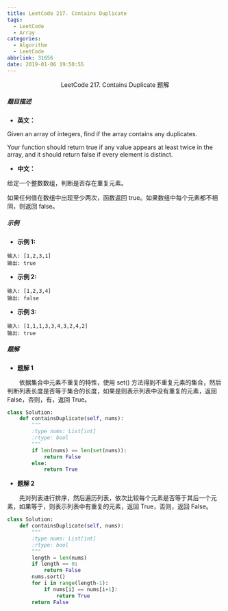 ```yaml
---
title: LeetCode 217. Contains Duplicate
tags:
  - LeetCode
  - Array
categories:
  - Algorithm
  - LeetCode
abbrlink: 31656
date: 2019-01-06 19:50:55
---
```


<center>LeetCode 217. Contains Duplicate 题解</center>

<!--more-->

##### 题目描述

- **英文：** 

Given an array of integers, find if the array contains any duplicates.

Your function should return true if any value appears at least twice in the array, and it should return false if every element is distinct.

- **中文：** 

给定一个整数数组，判断是否存在重复元素。

如果任何值在数组中出现至少两次，函数返回 true。如果数组中每个元素都不相同，则返回 false。

##### 示例

- **示例 1:**

```
输入: [1,2,3,1]
输出: true
```

- **示例 2:**

```
输入: [1,2,3,4]
输出: false
```

- **示例 3:**

```
输入: [1,1,1,3,3,4,3,2,4,2]
输出: true
```

##### 题解

- **题解 1**

　　依据集合中元素不重复的特性，使用 set() 方法得到不重复元素的集合，然后判断列表长度是否等于集合的长度，如果是则表示列表中没有重复的元素，返回 False，否则，有，返回 True。

```python
class Solution:
    def containsDuplicate(self, nums):
        """
        :type nums: List[int]
        :rtype: bool
        """
        if len(nums) == len(set(nums)):
            return False
        else:
            return True
```

- **题解 2**

　　先对列表进行排序，然后遍历列表，依次比较每个元素是否等于其后一个元素，如果等于，则表示列表中有重复的元素，返回 True，否则，返回 False。

```python
class Solution:
    def containsDuplicate(self, nums):
        """
        :type nums: List[int]
        :rtype: bool
        """
        length = len(nums)
        if length == 0:
            return False
        nums.sort()
        for i in range(length-1):
            if nums[i] == nums[i+1]:
                return True
        return False
```

